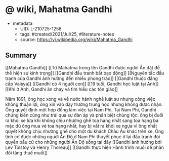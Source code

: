 # @ wiki, Mahatma Gandhi


- metadata
	- UID: L-210725-1258
	- tags: #created/2021/Jul/25, #literature-notes 
	- source: https://vi.wikipedia.org/wiki/Mahatma_Gandhi

## Summary
[[Mahatma Gandhi]]
[[Từ Mahatma trong tên Gandhi được người Ấn đặt để thể hiện sự kính trọng]]
[[Gandhi đấu tranh bất bạo động]]
[[Nguyên tắc đấu tranh của Gandhi ảnh hưởng đến nhiều phong trào]]
[[Gandhi thuộc đẳng cấp Vaisya]]
[[Gandhi có 4 người con]]
[[19 tuổi, Gandhi học luật tại Anh]]
[[Khi ở Anh, Gandhi ăn chay và tìm hiểu các tôn giáo]]


Năm 1891, ông học xong và về nước hành nghề luật sư nhưng công việc không thuận lợi, ông xin vào dạy trường trung học nhưng không được nhận. Ông quyết định một hợp đồng làm việc tại Nam Phi,
Tại Nam Phi, Gandhi chứng kiến cũng như trải qua sự đàn áp và phân biệt chủng tộc: ông bị đuổi ra khỏi xe lửa khi không chịu nhường ghế toa hạng nhất sang toa hạng ba mặc dù ông mua vé toa hạng nhất, hay bị vất ra khỏi xe ngựa vì ông nhất quyết không chịu nhường ghế cho một du khách Châu Âu khác trên xe.
Ông tình cờ được những người Ấn Độ ở Nam Phi thuyết phục ở lại đấu tranh đòi quyền bầu cử cho những người Ấn Độ sống tại đây
[[Gandhi ảnh hưởng bởi Lev Tolstoy và Henry Thoreau]]
[[Gandhi thực hiện Hành trình muối để phản đối tăng thuế muối]]

